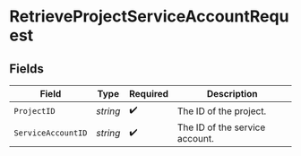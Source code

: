 # RetrieveProjectServiceAccountRequest


## Fields

| Field                          | Type                           | Required                       | Description                    |
| ------------------------------ | ------------------------------ | ------------------------------ | ------------------------------ |
| `ProjectID`                    | *string*                       | :heavy_check_mark:             | The ID of the project.         |
| `ServiceAccountID`             | *string*                       | :heavy_check_mark:             | The ID of the service account. |